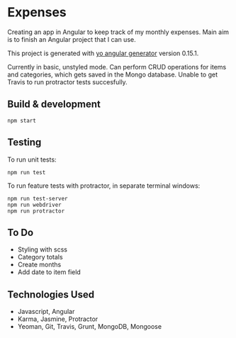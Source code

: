# Expenses

Creating an app in Angular to keep track of my monthly expenses. Main aim is to finish an Angular project that I can use.

This project is generated with [yo angular generator](https://github.com/yeoman/generator-angular) version 0.15.1.

Currently in basic, unstyled mode. Can perform CRUD operations for items and categories, which gets saved in the Mongo database. Unable to get Travis to run protractor tests succesfully.

## Build & development

``` npm start ```

## Testing

To run unit tests:

```npm run test```

To run feature tests with protractor, in separate terminal windows:

```
npm run test-server
npm run webdriver
npm run protractor
```

## To Do

- Styling with scss
- Category totals
- Create months
- Add date to item field

## Technologies Used

- Javascript, Angular
- Karma, Jasmine, Protractor
- Yeoman, Git, Travis, Grunt, MongoDB, Mongoose
